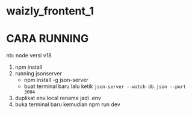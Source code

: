 # waizly_frontent_1

# CARA RUNNING

nb: node versi v18

1. npm install
2. running jsonserver
   - npm install -g json-server
   - buat terminal baru lalu ketik `json-server --watch db.json --port 3004`
3. duplikat env.local rename jadi .env
4. buka terminal baru kemudian npm run dev
